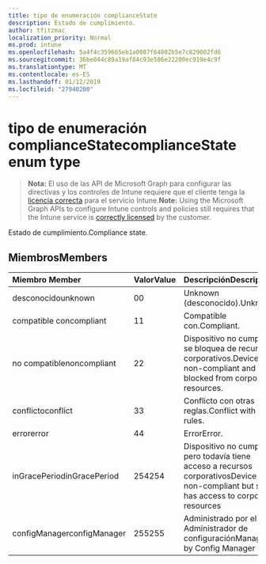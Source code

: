 ```yaml
---
title: tipo de enumeración complianceState
description: Estado de cumplimiento.
author: tfitzmac
localization_priority: Normal
ms.prod: intune
ms.openlocfilehash: 5a4f4c359665eb1a0087f64802b5e7c829002fd6
ms.sourcegitcommit: 36be044c89a19af84c93e586e22200ec919e4c9f
ms.translationtype: MT
ms.contentlocale: es-ES
ms.lasthandoff: 01/12/2019
ms.locfileid: "27940200"
---
```

# <a name="compliancestate-enum-type"></a><span data-ttu-id="f93ef-103">tipo de enumeración complianceState</span><span class="sxs-lookup"><span data-stu-id="f93ef-103">complianceState enum type</span></span>

> <span data-ttu-id="f93ef-104">**Nota:** El uso de las API de Microsoft Graph para configurar las directivas y los controles de Intune requiere que el cliente tenga la [licencia correcta](https://go.microsoft.com/fwlink/?linkid=839381) para el servicio Intune.</span><span class="sxs-lookup"><span data-stu-id="f93ef-104">**Note:** Using the Microsoft Graph APIs to configure Intune controls and policies still requires that the Intune service is [correctly licensed](https://go.microsoft.com/fwlink/?linkid=839381) by the customer.</span></span>

<span data-ttu-id="f93ef-105">Estado de cumplimiento.</span><span class="sxs-lookup"><span data-stu-id="f93ef-105">Compliance state.</span></span>
## <a name="members"></a><span data-ttu-id="f93ef-106">Miembros</span><span class="sxs-lookup"><span data-stu-id="f93ef-106">Members</span></span>
|<span data-ttu-id="f93ef-107">Miembro	</span><span class="sxs-lookup"><span data-stu-id="f93ef-107">Member</span></span>|<span data-ttu-id="f93ef-108">Valor</span><span class="sxs-lookup"><span data-stu-id="f93ef-108">Value</span></span>|<span data-ttu-id="f93ef-109">Descripción</span><span class="sxs-lookup"><span data-stu-id="f93ef-109">Description</span></span>|
|:---|:---|:---|
|<span data-ttu-id="f93ef-110">desconocido</span><span class="sxs-lookup"><span data-stu-id="f93ef-110">unknown</span></span>|<span data-ttu-id="f93ef-111">0</span><span class="sxs-lookup"><span data-stu-id="f93ef-111">0</span></span>|<span data-ttu-id="f93ef-112">Unknown (desconocido).</span><span class="sxs-lookup"><span data-stu-id="f93ef-112">Unknown.</span></span>|
|<span data-ttu-id="f93ef-113">compatible con</span><span class="sxs-lookup"><span data-stu-id="f93ef-113">compliant</span></span>|<span data-ttu-id="f93ef-114">1</span><span class="sxs-lookup"><span data-stu-id="f93ef-114">1</span></span>|<span data-ttu-id="f93ef-115">Compatible con.</span><span class="sxs-lookup"><span data-stu-id="f93ef-115">Compliant.</span></span>|
|<span data-ttu-id="f93ef-116">no compatible</span><span class="sxs-lookup"><span data-stu-id="f93ef-116">noncompliant</span></span>|<span data-ttu-id="f93ef-117">2</span><span class="sxs-lookup"><span data-stu-id="f93ef-117">2</span></span>|<span data-ttu-id="f93ef-118">Dispositivo no cumple y se bloquea de recursos corporativos.</span><span class="sxs-lookup"><span data-stu-id="f93ef-118">Device is non-compliant and is blocked from corporate resources.</span></span>|
|<span data-ttu-id="f93ef-119">conflicto</span><span class="sxs-lookup"><span data-stu-id="f93ef-119">conflict</span></span>|<span data-ttu-id="f93ef-120">3</span><span class="sxs-lookup"><span data-stu-id="f93ef-120">3</span></span>|<span data-ttu-id="f93ef-121">Conflicto con otras reglas.</span><span class="sxs-lookup"><span data-stu-id="f93ef-121">Conflict with other rules.</span></span>|
|<span data-ttu-id="f93ef-122">error</span><span class="sxs-lookup"><span data-stu-id="f93ef-122">error</span></span>|<span data-ttu-id="f93ef-123">4</span><span class="sxs-lookup"><span data-stu-id="f93ef-123">4</span></span>|<span data-ttu-id="f93ef-124">Error</span><span class="sxs-lookup"><span data-stu-id="f93ef-124">Error.</span></span>|
|<span data-ttu-id="f93ef-125">inGracePeriod</span><span class="sxs-lookup"><span data-stu-id="f93ef-125">inGracePeriod</span></span>|<span data-ttu-id="f93ef-126">254</span><span class="sxs-lookup"><span data-stu-id="f93ef-126">254</span></span>|<span data-ttu-id="f93ef-127">Dispositivo no cumple pero todavía tiene acceso a recursos corporativos</span><span class="sxs-lookup"><span data-stu-id="f93ef-127">Device is non-compliant but still has access to corporate resources</span></span>|
|<span data-ttu-id="f93ef-128">configManager</span><span class="sxs-lookup"><span data-stu-id="f93ef-128">configManager</span></span>|<span data-ttu-id="f93ef-129">255</span><span class="sxs-lookup"><span data-stu-id="f93ef-129">255</span></span>|<span data-ttu-id="f93ef-130">Administrado por el Administrador de configuración</span><span class="sxs-lookup"><span data-stu-id="f93ef-130">Managed by Config Manager</span></span>|



